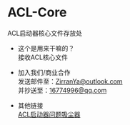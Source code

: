 # ACL-Core
ACL启动器核心文件存放处

- 这个是用来干嘛的？
<br>接收ACL核心文件

- 加入我们/商业合作
<br>发送邮件至：ZirranYa@outlook.com
<br>并抄送至：16774996@qq.com

- 其他链接
<br>[ACL启动器问题吸尘器](https://github.com/MoYstudio/ACL-Issue-vacuum-cleaner)

